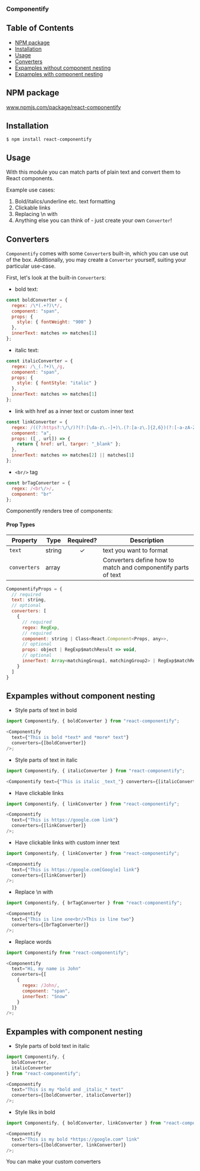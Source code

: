 ### Componentify

## Table of Contents

- [NPM package](www.npmjs.com/package/react-componentify)
- [Installation](#installation)
- [Usage](#usage)
- [Converters](#converters)
- [Expamples without component nesting](#expamples-without-component-nesting)
- [Expamples with component nesting](#expamples-with-component-nesting)

## NPM package

www.npmjs.com/package/react-componentify

## Installation

`$ npm install react-componentify`

## Usage

With this module you can match parts of plain text and convert them to React components.

Example use cases:

1.  Bold/italics/underline etc. text formatting
2.  Clickable links
3.  Replacing \n with <br/>
4.  Anything else you can think of - just create your own `Converter`!

## Converters

`Componentify` comes with some `Converter`s built-in, which you can use out of the box. Additionally, you may create a `Converter` yourself, suiting your particular use-case.

First, let's look at the built-in `Converter`s:

- bold text:

```js
const boldConverter = {
  regex: /\*(.+?)\*/,
  component: "span",
  props: {
    style: { fontWeight: "900" }
  },
  innerText: matches => matches[1]
};
```

- italic text:

```js
const italicConverter = {
  regex: /\_(.?+)\_/g,
  component: "span",
  props: {
    style: { fontStyle: "italic" }
  },
  innerText: matches => matches[1]
};
```

- link with href as a inner text or custom inner text

```js
const linkConverter = {
  regex: /((?:https?:\/\/)?(?:[\da-z\.-]+)\.(?:[a-z\.]{2,6})(?:[-a-zA-Z0-9@:%_\+.~#?&//=]*)*\/?)(?:\[(.+?)\])?/g,
  component: "a",
  props: ([_, url]) => {
    return { href: url, targer: "_blank" };
  },
  innerText: matches => matches[2] || matches[1]
};
```

- `<br/>` tag

```js
const brTagConverter = {
  regex: /<br\/>/,
  component: "br"
};
```

Componentify renders tree of components:

#### Prop Types

| Property     | Type   | Required? | Description                                                   |
| ------------ | ------ | :-------: | ------------------------------------------------------------- |
| `text`       | string |     ✓     | text you want to format                                       |
| `converters` | array  |           | Converters define how to match and componentify parts of text |

```js
ComponentifyProps = {
  // required
  text: string,
  // optional
  converters: [
    {
      // required
      regex: RegExp,
      // required
      component: string | Class<React.Component<Props, any>>,
      // optional
      props: object | RegExp$matchResult => void,
      // optional
      innerText: Array<matchingGroup1, matchingGroup2> | RegExp$matchResult => matchingGroup1 | matchingGroup2
    }
  ]
}
```

## Expamples without component nesting

- Style parts of text in bold

```js
import Componentify, { boldConverter } from "react-componentify";

<Componentify
  text={"Тhis is bold *text* and *more* text"}
  converters={[boldConverter]}
/>;
```

- Style parts of text in italic

```js
import Componentify, { italicConverter } from "react-componentify";

<Componentify text={"Тhis is italic _text_"} converters={[italicConverter]} />;
```

- Have clickable links

```js
import Componentify, { linkConverter } from "react-componentify";

<Componentify
  text={"Тhis is https://google.com link"}
  converters={[linkConverter]}
/>;
```

- Have clickable links with custom inner text

```js
import Componentify, { linkConverter } from "react-componentify";

<Componentify
  text={"Тhis is https://google.com[Google] link"}
  converters={[linkConverter]}
/>;
```

- Replace \n with <br/>

```js
import Componentify, { brTagConverter } from "react-componentify";

<Componentify
  text={"Тhis is line one<br/>This is line two"}
  converters={[brTagConverter]}
/>;
```

- Replace words

```js
import Componentify from "react-componentify";

<Componentify
  text="Hi, my name is John"
  converters={[
    {
      regex: /John/,
      component: "span",
      innerText: "Snow"
    }
  ]}
/>;
```

## Expamples with component nesting

- Style parts of bold text in italic

```js
import Componentify, {
  boldConverter,
  italicConverter
} from "react-componentify";

<Componentify
  text="Тhis is my *bold and _italic_* text"
  converters={[boldConverter, italicConverter]}
/>;
```

- Style liks in bold

```js
import Componentify, { boldConverter, linkConverter } from "react-componentify";

<Componentify
  text="Тhis is my bold *https://google.com* link"
  converters={[boldConverter, linkConverter]}
/>;
```

You can make your custom converters
